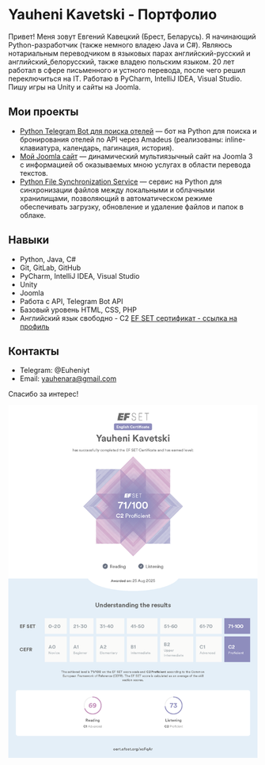 # Yauheni Kavetski - Портфолио

Привет! Меня зовут Евгений Кавецкий (Брест, Беларусь). Я начинающий Python-разработчик (также немного владею Java и C#). 
Являюсь нотариальным переводчиком в языковых парах английский-русский и английский_белорусский, также владею польским языком.
20 лет работал в сфере письменного и устного перевода, после чего решил переключиться на IT. Работаю в PyCharm, IntelliJ IDEA, Visual Studio. Пишу игры на Unity и сайты на Joomla.


## Мои проекты

- [Python Telegram Bot для поиска отелей](https://github.com/yauheni-kavetski/yauheni_kavetski_telegram_bot_hotels) — бот на Python для поиска и бронирования отелей по API через Amadeus (реализованы: inline-клавиатура, календарь, пагинация, история).
- [Мой Joomla сайт](https://beltran.by) — динамический мультиязычный сайт на Joomla 3 с информацией об оказываемых мною услугах в области перевода текстов.
- [Python File Synchronization Service](https://github.com/yauheni-kavetski/yauheni_kavetski_file_synchronization_service) — сервис на Python для синхронизации файлов между локальными и облачными хранилищами, позволяющий в автоматическом режиме обеспечивать загрузку, обновление и удаление файлов и папок в облаке.

## Навыки

- Python, Java, C#
- Git, GitLab, GitHub
- PyCharm, IntelliJ IDEA, Visual Studio
- Unity
- Joomla
- Работа с API, Telegram Bot API
- Базовый уровень HTML, CSS, PHP
- Английский язык свободно - C2
  [EF SET сертификат - ссылка на профиль](https://cert.efset.org/xcFqAr)
   

## Контакты

- Telegram: @Euheniyt
- Email: yauhenara@gmail.com

Спасибо за интерес!


![Сертификат C2 Proficient](./C2_Proficilent_EF_SET_Certificate.png)
